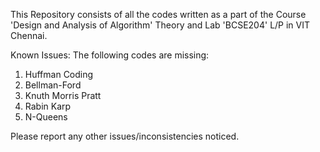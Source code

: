 This Repository consists of all the codes written as a part of the Course 'Design and Analysis of Algorithm' Theory and Lab 'BCSE204' L/P in VIT Chennai.

Known Issues:
The following codes are missing:
1) Huffman Coding
2) Bellman-Ford
3) Knuth Morris Pratt
4) Rabin Karp
5) N-Queens

Please report any other issues/inconsistencies noticed. 
